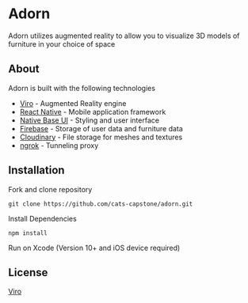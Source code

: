 # Adorn

Adorn utilizes augmented reality to allow you to visualize 3D models of furniture in your choice of space

## About

Adorn is built with the following technologies

- [Viro](https://docs.viromedia.com/docs/) - Augmented Reality engine
- [React Native](https://facebook.github.io/react-native/) - Mobile application framework
- [Native Base UI](https://nativebase.io/) - Styling and user interface
- [Firebase](http://firebase.google.com/docs) - Storage of user data and furniture data
- [Cloudinary](https://cloudinary.com/documentation) - File storage for meshes and textures
- [ngrok](https://ngrok.com/docs) - Tunneling proxy


## Installation

Fork and clone repository

 `git clone https://github.com/cats-capstone/adorn.git`
 
 Install Dependencies
 
 `npm install`
 
 Run on Xcode (Version 10+ and iOS device required)
 
 ## License
 
 [Viro](https://docs.viromedia.com/docs/license)
